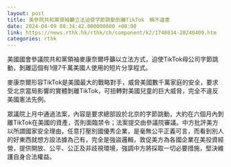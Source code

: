 ```yaml
---
layout: post
title: 美參院共和黨領袖籲立法迫使字節跳動剝離TikTok　稱不違憲
date: 2024-04-09 08:34:42.000000000 +08:00
link: https://news.rthk.hk/rthk/ch/component/k2/1748034-20240409.htm
categories: rthk
---
```


美國國會參議院共和黨領袖麥康奈爾呼籲以立法方式，迫使TikTok母公司字節跳動，剝離這個有1億7千萬美國人使用的短片分享程式。

麥康奈爾形容TikTok是美國最大的戰略對手，威脅美國數千萬家庭的安全，要求受北京當局影響的實體剝離TikTok，可扭轉對美國兒童的巨大威脅，完全不違反美國憲法先例。

眾議院上月中通過法案，內容是要求總部設於北京的字節跳動，大約在六個月內剝離TikTok在美國的資產，否則面臨禁令；法案提交由參議院審議。中方批評美方以所謂國家安全理由，任意打壓別國優秀企業，是毫無公平正義可言，而看到別人的好東西就想方設法據為己有，完全是強盜邏輯，敦促美方為各國企業在美投資經營，提供開放、公平、公正及非歧視環境，強調中方將採取一切必要措施，堅決維護自身合法權益。
